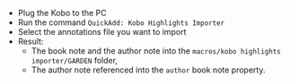 
- Plug the Kobo to the PC
- Run the command `QuickAdd: Kobo Highlights Importer`
- Select the annotations file you want to import
- Result:
	- The book note and the author note into the `macros/kobo highlights importer/GARDEN` folder,
	- The author note referenced into the `author` book note property.